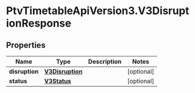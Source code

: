 # PtvTimetableApiVersion3.V3DisruptionResponse

## Properties
Name | Type | Description | Notes
------------ | ------------- | ------------- | -------------
**disruption** | [**V3Disruption**](V3Disruption.md) |  | [optional] 
**status** | [**V3Status**](V3Status.md) |  | [optional] 
